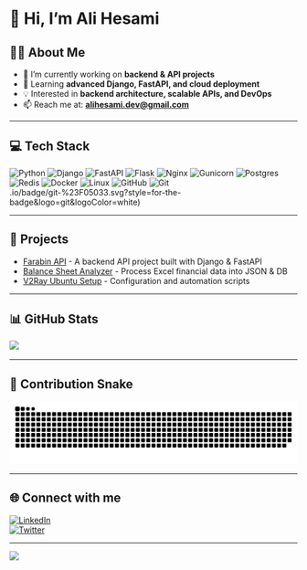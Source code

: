 # 👋 Hi, I’m Ali Hesami

## 👨‍💻 About Me
- 🔭 I’m currently working on **backend & API projects**  
- 🌱 Learning **advanced Django, FastAPI, and cloud deployment**  
- 💡 Interested in **backend architecture, scalable APIs, and DevOps**  
- 📫 Reach me at: **alihesami.dev@gmail.com**  

---

## 💻 Tech Stack
![Python](https://img.shields.io/badge/python-3670A0?style=for-the-badge&logo=python&logoColor=ffdd54) 
![Django](https://img.shields.io/badge/django-%23092E20.svg?style=for-the-badge&logo=django&logoColor=white) 
![FastAPI](https://img.shields.io/badge/FastAPI-005571?style=for-the-badge&logo=fastapi) 
![Flask](https://img.shields.io/badge/flask-%23000.svg?style=for-the-badge&logo=flask&logoColor=white) 
![Nginx](https://img.shields.io/badge/nginx-%23009639.svg?style=for-the-badge&logo=nginx&logoColor=white) 
![Gunicorn](https://img.shields.io/badge/gunicorn-%298729.svg?style=for-the-badge&logo=gunicorn&logoColor=white) 
![Postgres](https://img.shields.io/badge/postgres-%23316192.svg?style=for-the-badge&logo=postgresql&logoColor=white) 
![Redis](https://img.shields.io/badge/redis-%23DD0031.svg?style=for-the-badge&logo=redis&logoColor=white) 
![Docker](https://img.shields.io/badge/docker-%230db7ed.svg?style=for-the-badge&logo=docker&logoColor=white)
![Linux](https://img.shields.io/badge/linux-%23000000.svg?style=for-the-badge&logo=linux&logoColor=white) 
![GitHub](https://img.shields.io/badge/github-%23121011.svg?style=for-the-badge&logo=github&logoColor=white) 
![Git](https://img.shields.io/badge/git-%23F05033.svg?style=for-the-badge&logo=git&logoColor=white)  
.io/badge/git-%23F05033.svg?style=for-the-badge&logo=git&logoColor=white)  

---

## 🚀 Projects
- [Farabin API](https://github.com/alihesamiz/Farabin-api) - A backend API project built with Django & FastAPI  
- [Balance Sheet Analyzer](https://github.com/alihesamiz/BalanceSheet) - Process Excel financial data into JSON & DB  
- [V2Ray Ubuntu Setup](https://github.com/alihesamiz/V2Ray-Ubuntu) - Configuration and automation scripts  

---

## 📊 GitHub Stats
![](https://github-readme-stats.vercel.app/api/top-langs/?username=alihesamiz&theme=dark&hide_border=false&include_all_commits=false&layout=compact)

---

## 🐍 Contribution Snake
![Snake animation](https://github.com/Platane/snk/raw/output/github-contribution-grid-snake.svg)

---

## 🌐 Connect with me
[![LinkedIn](https://img.shields.io/badge/linkedin-%230077B5.svg?style=for-the-badge&logo=linkedin&logoColor=white)](https://linkedin.com/in/alihesamiz)  
[![Twitter](https://img.shields.io/badge/twitter-%231DA1F2.svg?style=for-the-badge&logo=twitter&logoColor=white)](https://twitter.com/alihesami_dev)  

---

[![](https://visitcount.itsvg.in/api?id=alihesamiz&icon=0&color=0)](https://visitcount.itsvg.in)
